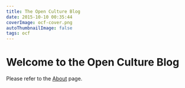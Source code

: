 ```yaml
---
title: The Open Culture Blog
date: 2015-10-10 00:35:44
coverImage: ocf-cover.png
autoThumbnailImage: false
tags: ocf
---
```

# Welcome to the Open Culture Blog

Please refer to the [About](/about) page.
